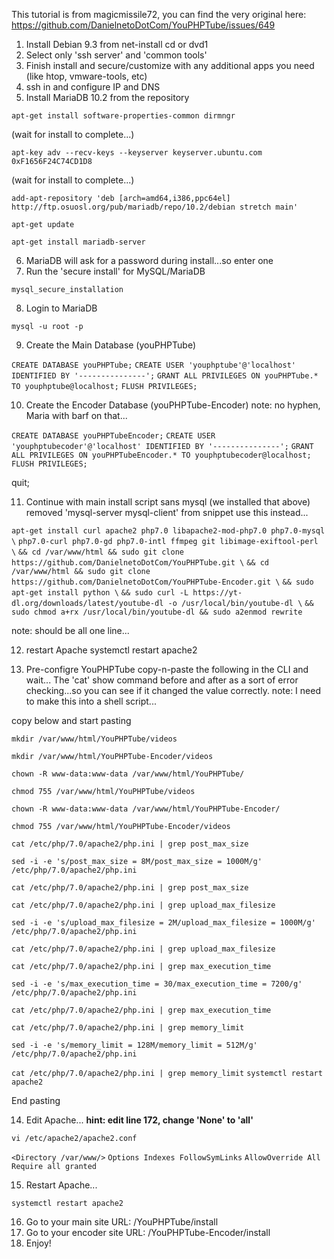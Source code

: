 This tutorial is from magicmissile72, you can find the very original here: https://github.com/DanielnetoDotCom/YouPHPTube/issues/649

   1. Install Debian 9.3 from net-install cd or dvd1
   2. Select only 'ssh server' and 'common tools'
   3. Finish install and secure/customize with any additional apps you need (like htop, vmware-tools, etc)
   4. ssh in and configure IP and DNS
   5. Install MariaDB 10.2 from the repository

`apt-get install software-properties-common dirmngr`

(wait for install to complete...)

`apt-key adv --recv-keys --keyserver keyserver.ubuntu.com 0xF1656F24C74CD1D8`

(wait for install to complete...)

`add-apt-repository 'deb [arch=amd64,i386,ppc64el] http://ftp.osuosl.org/pub/mariadb/repo/10.2/debian stretch main'`

`apt-get update`

`apt-get install mariadb-server`

   6. MariaDB will ask for a password during install...so enter one
   7. Run the 'secure install' for MySQL/MariaDB

`mysql_secure_installation`

   8. Login to MariaDB

`mysql -u root -p`

   9. Create the Main Database (youPHPTube)

`CREATE DATABASE youPHPTube;`
`CREATE USER 'youphptube'@'localhost' IDENTIFIED BY '---------------';`
`GRANT ALL PRIVILEGES ON youPHPTube.* TO youphptube@localhost;`
`FLUSH PRIVILEGES;`

   10. Create the Encoder Database (youPHPTube-Encoder)
    note: no hyphen, Maria with barf on that...

`CREATE DATABASE youPHPTubeEncoder;`
`CREATE USER 'youphptubecoder'@'localhost' IDENTIFIED BY '---------------';`
`GRANT ALL PRIVILEGES ON youPHPTubeEncoder.* TO youphptubecoder@localhost;`
`FLUSH PRIVILEGES;`

quit;

   11. Continue with main install script sans mysql (we installed that above)
    removed 'mysql-server mysql-client' from snippet
    use this instead...

`apt-get install curl apache2 php7.0 libapache2-mod-php7.0 php7.0-mysql \`
`php7.0-curl php7.0-gd php7.0-intl ffmpeg git libimage-exiftool-perl \`
`&& cd /var/www/html && sudo git clone https://github.com/DanielnetoDotCom/YouPHPTube.git \`
`&& cd /var/www/html && sudo git clone https://github.com/DanielnetoDotCom/YouPHPTube-Encoder.git \`
`&& sudo apt-get install python \`
`&& sudo curl -L https://yt-dl.org/downloads/latest/youtube-dl -o /usr/local/bin/youtube-dl \`
`&& sudo chmod a+rx /usr/local/bin/youtube-dl && sudo a2enmod rewrite`

note: should be all one line...

   12. restart Apache
    systemctl restart apache2

   13. Pre-configre YouPHPTube
    copy-n-paste the following in the CLI and wait...
    The 'cat' show command before and after as a sort of error checking...so you can see if it changed the value correctly.
    note: I need to make this into a shell script...

copy below and start pasting

`mkdir /var/www/html/YouPHPTube/videos`

`mkdir /var/www/html/YouPHPTube-Encoder/videos`

`chown -R www-data:www-data /var/www/html/YouPHPTube/`

`chmod 755 /var/www/html/YouPHPTube/videos`

`chown -R www-data:www-data /var/www/html/YouPHPTube-Encoder/`

`chmod 755 /var/www/html/YouPHPTube-Encoder/videos`

`cat /etc/php/7.0/apache2/php.ini | grep post_max_size`

`sed -i -e 's/post_max_size = 8M/post_max_size = 1000M/g' /etc/php/7.0/apache2/php.ini`

`cat /etc/php/7.0/apache2/php.ini | grep post_max_size`

`cat /etc/php/7.0/apache2/php.ini | grep upload_max_filesize`

`sed -i -e 's/upload_max_filesize = 2M/upload_max_filesize = 1000M/g' /etc/php/7.0/apache2/php.ini`

`cat /etc/php/7.0/apache2/php.ini | grep upload_max_filesize`

`cat /etc/php/7.0/apache2/php.ini | grep max_execution_time`

`sed -i -e 's/max_execution_time = 30/max_execution_time = 7200/g' /etc/php/7.0/apache2/php.ini`

`cat /etc/php/7.0/apache2/php.ini | grep max_execution_time`

`cat /etc/php/7.0/apache2/php.ini | grep memory_limit`

`sed -i -e 's/memory_limit = 128M/memory_limit = 512M/g' /etc/php/7.0/apache2/php.ini`

`cat /etc/php/7.0/apache2/php.ini | grep memory_limit`
`systemctl restart apache2`

End pasting

   14. Edit Apache...
**hint: edit line 172, change 'None' to 'all'**

`vi /etc/apache2/apache2.conf`

`<Directory /var/www/>`
`Options Indexes FollowSymLinks`
`AllowOverride All`
`Require all granted`

   15. Restart Apache...

`systemctl restart apache2`

   16. Go to your main site URL: /YouPHPTube/install
   17. Go to your encoder site URL: /YouPHPTube-Encoder/install
   18. Enjoy!
